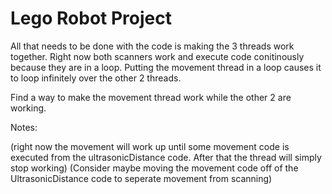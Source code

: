 # Lego Robot Project
 
All that needs to be done with the code is making the 3 threads work together.
Right now both scanners work and execute code conitinously because they are in a loop. Putting the movement thread in a loop causes it to loop infinitely over the other 2 threads. 

Find a way to make the movement thread work while the other 2 are working. 



Notes: 

(right now the movement will work up until some movement code is executed from the ultrasonicDistance code. After that the thread will simply stop working)
(Consider maybe moving the movement code off of the UltrasonicDistance code to seperate movement from scanning)
